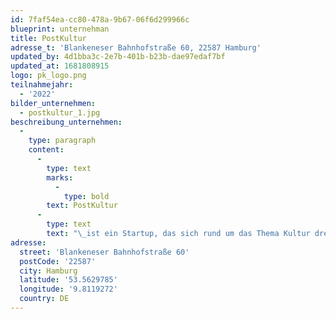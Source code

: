 ```yaml
---
id: 7faf54ea-cc80-478a-9b67-06f6d299966c
blueprint: unternehman
title: PostKultur
adresse_t: 'Blankeneser Bahnhofstraße 60, 22587 Hamburg'
updated_by: 4d1bba3c-2e7b-401b-b23b-dae97edaf7bf
updated_at: 1681808915
logo: pk_logo.png
teilnahmejahr:
  - '2022'
bilder_unternehmen:
  - postkultur_1.jpg
beschreibung_unternehmen:
  -
    type: paragraph
    content:
      -
        type: text
        marks:
          -
            type: bold
        text: PostKultur
      -
        type: text
        text: "\_ist ein Startup, das sich rund um das Thema Kultur dreht. Die Idee war es, kuratierte Kultur-Boxen per Post zu verschicken: Bestückt mit verschiedenen kulturellen Dingen wie Drucken, Büchern, Spielen. Zunächst gab es Stadtboxen, dann Kinder- und kleinere Themenboxen. Nachdem PostKultur einen Kulturladen in der Hamburger Innenstadt als Zwischennutzung betrieben hat, stellt die Gründerin Kathleen Alder nun in Blankenese nicht nur Kunst, sondern auch Musik, Literatur und Kulturprojekte vor."
adresse:
  street: 'Blankeneser Bahnhofstraße 60'
  postCode: '22587'
  city: Hamburg
  latitude: '53.5629785'
  longitude: '9.8119272'
  country: DE
---
```

